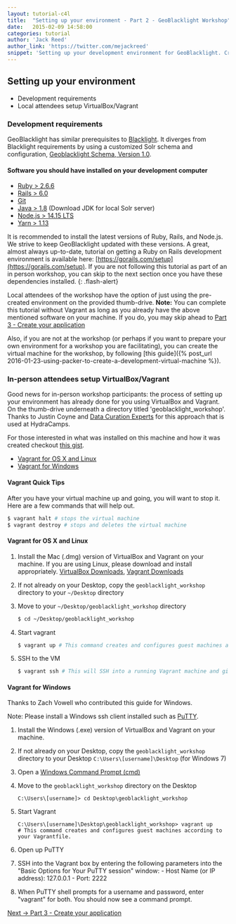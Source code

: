 ```yaml
---
layout: tutorial-c4l
title:  "Setting up your environment - Part 2 - GeoBlacklight Workshop"
date:   2015-02-09 14:58:00
categories: tutorial
author: 'Jack Reed'
author_link: 'https://twitter.com/mejackreed'
snippet: 'Setting up your development environment for GeoBlacklight. Created as part of a tutorial series given in a GeoBlacklight Workshop'
---
```


## Setting up your environment
  - Development requirements
  - Local attendees setup VirtualBox/Vagrant

### Development requirements

GeoBlacklight has similar prerequisites to [Blacklight][bldependencies]. It diverges from Blacklight requirements by using a customized Solr schema and configuration, [Geoblacklight Schema, Version 1.0](https://github.com/geoblacklight/geoblacklight/blob/master/schema/geoblacklight-schema.md).

#### Software you should have installed on your development computer

  - [Ruby > 2.6.6][installruby]
  - [Rails > 6.0][installrails]
  - [Git][installgit]
  - [Java > 1.8][installjava] (Download JDK for local Solr server)
  - [Node.js > 14.15 LTS][installnode]
  - [Yarn > 1.13][installyarn]

It is recommended to install the latest versions of Ruby, Rails, and Node.js. We strive to keep GeoBlacklight updated with these versions. A great, almost always up-to-date, tutorial on getting a Ruby on Rails development environment is available here: [https://gorails.com/setup](https://gorails.com/setup). If you are not following this tutorial as part of an in person workshop, you can skip to the next section once you have these dependencies installed.
{: .flash-alert}

Local attendees of the workshop have the option of just using the pre-created environment on the provided thumb-drive. **Note:** You can complete this tutorial without Vagrant as long as you already have the above mentioned software on your machine. If you do, you may skip ahead to <a href="{% post_url 2015-02-09-create-your-application %}">Part 3 - Create your application</a>

Also, if you are not at the workshop (or perhaps if you want to prepare your own environment for a workshop you are facilitating), you can create the virtual machine for the workshop, by following [this guide]({% post_url 2016-01-23-using-packer-to-create-a-development-virtual-machine %}).

### In-person attendees setup VirtualBox/Vagrant
  
Good news for in-person workshop participants: the process of setting up your environment has already done for you using VirtualBox and Vagrant. On the thumb-drive underneath a directory titled 'geoblacklight_workshop'. Thanks to Justin Coyne and [Data Curation Experts](http://curationexperts.com/) for this approach that is used at HydraCamps.

For those interested in what was installed on this machine and how it was created checkout [this gist](https://gist.github.com/mejackreed/727e9cd2e971ca3949a2).

 - [Vagrant for OS X and Linux](#vagrant-for-os-x-and-linux)
 - [Vagrant for Windows](#vagrant-for-windows)

#### Vagrant Quick Tips
After you have your virtual machine up and going, you will want to stop it. Here are a few commands that will help out.

```sh
$ vagrant halt # stops the virtual machine
$ vagrant destroy # stops and deletes the virtual machine
```

#### Vagrant for OS X and Linux
  1. Install the Mac (.dmg) version of VirtualBox and Vagrant on your machine. If you are using Linux, please download and install appropriately. [VirtualBox Downloads](https://www.virtualbox.org/wiki/Downloads), [Vagrant Downloads](https://www.vagrantup.com/downloads.html)

  1. If not already on your Desktop, copy the `geoblacklight_workshop` directory to your `~/Desktop` directory

  1. Move to your `~/Desktop/geoblacklight_workshop` directory
 
     ```sh
     $ cd ~/Desktop/geoblacklight_workshop
     ```

  1. Start vagrant

     ```sh
     $ vagrant up # This command creates and configures guest machines according to your Vagrantfile.
     ```

  1. SSH to the VM

     ```sh
     $ vagrant ssh # This will SSH into a running Vagrant machine and give you access to a shell.
     ```

#### Vagrant for Windows

Thanks to Zach Vowell who contributed this guide for Windows.

Note: Please install a Windows ssh client installed such as [ PuTTY](http://www.chiark.greenend.org.uk/~sgtatham/putty/download.html).

  1. Install the Windows (.exe) version of VirtualBox and Vagrant on your machine.

  1. If not already on your Desktop, copy the `geoblacklight_workshop` directory to your Desktop `C:\Users\[username]\Desktop` (for Windows 7)

  1. Open a [Windows Command Prompt (cmd)](http://www.digitalcitizen.life/7-ways-launch-command-prompt-windows-7-windows-8)

  1. Move to the `geoblacklight_workshop` directory on the Desktop

     ```
     C:\Users\[username]> cd Desktop\geoblacklight_workshop
     ```

  1. Start Vagrant

     ```
     C:\Users\[username]\Desktop\geoblacklight_workshop> vagrant up
     # This command creates and configures guest machines according to your Vagrantfile.
     ```

  1. Open up PuTTY

  1. SSH into the Vagrant box by entering the following parameters into the "Basic Options for Your PuTTY session" window:
    - Host Name (or IP address): 127.0.0.1
    - Port: 2222

  1. When PuTTY shell prompts for a username and password, enter "vagrant" for both. You should now see a command prompt.

<div class='flash-notice'>
  <a href="{% post_url 2015-02-09-create-your-application %}">Next → Part 3 - Create your application</a>
</div>

[geoblacklight]:        http://geoblacklight.org
[geoblacklightproject]: /projects/geoblacklight
[installruby]:          https://gorails.com/setup#ruby
[installrails]:         https://gorails.com/setup#rails
[installgit]:           https://gorails.com/setup#git
[installjava]:          http://www.oracle.com/technetwork/java/javase/downloads/index.html
[rubyonrails]:          http://rubyonrails.org/
[bldependencies]:       https://github.com/projectblacklight/blacklight/wiki/Quickstart
[installnode]:          https://nodejs.org/en/download/package-manager/
[installyarn]:          https://yarnpkg.com/lang/en/docs/install/
